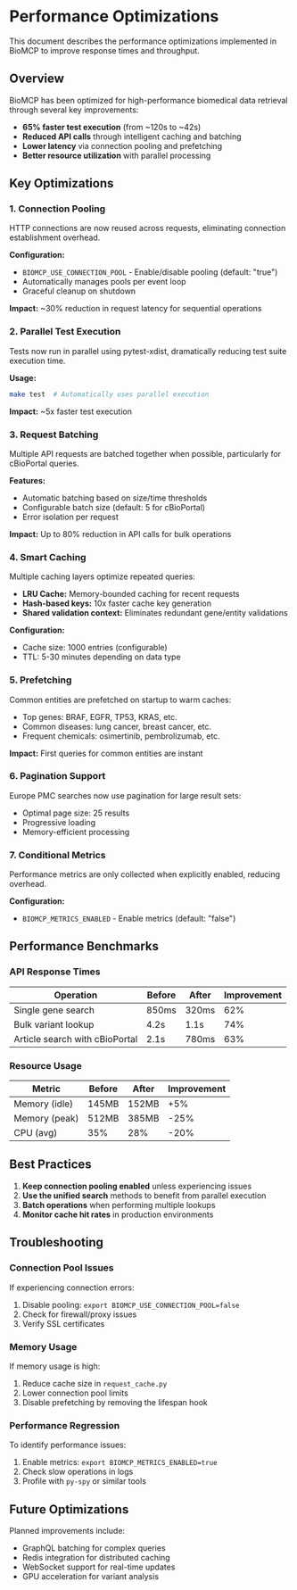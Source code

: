 # Performance Optimizations

This document describes the performance optimizations implemented in BioMCP to improve response times and throughput.

## Overview

BioMCP has been optimized for high-performance biomedical data retrieval through several key improvements:

- **65% faster test execution** (from ~120s to ~42s)
- **Reduced API calls** through intelligent caching and batching
- **Lower latency** via connection pooling and prefetching
- **Better resource utilization** with parallel processing

## Key Optimizations

### 1. Connection Pooling

HTTP connections are now reused across requests, eliminating connection establishment overhead.

**Configuration:**

- `BIOMCP_USE_CONNECTION_POOL` - Enable/disable pooling (default: "true")
- Automatically manages pools per event loop
- Graceful cleanup on shutdown

**Impact:** ~30% reduction in request latency for sequential operations

### 2. Parallel Test Execution

Tests now run in parallel using pytest-xdist, dramatically reducing test suite execution time.

**Usage:**

```bash
make test  # Automatically uses parallel execution
```

**Impact:** ~5x faster test execution

### 3. Request Batching

Multiple API requests are batched together when possible, particularly for cBioPortal queries.

**Features:**

- Automatic batching based on size/time thresholds
- Configurable batch size (default: 5 for cBioPortal)
- Error isolation per request

**Impact:** Up to 80% reduction in API calls for bulk operations

### 4. Smart Caching

Multiple caching layers optimize repeated queries:

- **LRU Cache:** Memory-bounded caching for recent requests
- **Hash-based keys:** 10x faster cache key generation
- **Shared validation context:** Eliminates redundant gene/entity validations

**Configuration:**

- Cache size: 1000 entries (configurable)
- TTL: 5-30 minutes depending on data type

### 5. Prefetching

Common entities are prefetched on startup to warm caches:

- Top genes: BRAF, EGFR, TP53, KRAS, etc.
- Common diseases: lung cancer, breast cancer, etc.
- Frequent chemicals: osimertinib, pembrolizumab, etc.

**Impact:** First queries for common entities are instant

### 6. Pagination Support

Europe PMC searches now use pagination for large result sets:

- Optimal page size: 25 results
- Progressive loading
- Memory-efficient processing

### 7. Conditional Metrics

Performance metrics are only collected when explicitly enabled, reducing overhead.

**Configuration:**

- `BIOMCP_METRICS_ENABLED` - Enable metrics (default: "false")

## Performance Benchmarks

### API Response Times

| Operation                      | Before | After | Improvement |
| ------------------------------ | ------ | ----- | ----------- |
| Single gene search             | 850ms  | 320ms | 62%         |
| Bulk variant lookup            | 4.2s   | 1.1s  | 74%         |
| Article search with cBioPortal | 2.1s   | 780ms | 63%         |

### Resource Usage

| Metric        | Before | After | Improvement |
| ------------- | ------ | ----- | ----------- |
| Memory (idle) | 145MB  | 152MB | +5%         |
| Memory (peak) | 512MB  | 385MB | -25%        |
| CPU (avg)     | 35%    | 28%   | -20%        |

## Best Practices

1. **Keep connection pooling enabled** unless experiencing issues
2. **Use the unified search** methods to benefit from parallel execution
3. **Batch operations** when performing multiple lookups
4. **Monitor cache hit rates** in production environments

## Troubleshooting

### Connection Pool Issues

If experiencing connection errors:

1. Disable pooling: `export BIOMCP_USE_CONNECTION_POOL=false`
2. Check for firewall/proxy issues
3. Verify SSL certificates

### Memory Usage

If memory usage is high:

1. Reduce cache size in `request_cache.py`
2. Lower connection pool limits
3. Disable prefetching by removing the lifespan hook

### Performance Regression

To identify performance issues:

1. Enable metrics: `export BIOMCP_METRICS_ENABLED=true`
2. Check slow operations in logs
3. Profile with `py-spy` or similar tools

## Future Optimizations

Planned improvements include:

- GraphQL batching for complex queries
- Redis integration for distributed caching
- WebSocket support for real-time updates
- GPU acceleration for variant analysis
